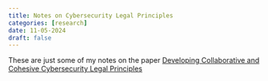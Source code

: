 ```yaml
---
title: Notes on Cybersecurity Legal Principles
categories: [research]
date: 11-05-2024
draft: false
---
```


These are just some of my notes on the paper [Developing Collaborative and Cohesive Cybersecurity Legal Principles](https://ccdcoe.org/uploads/2018/10/Art-15-Developing-Collaborative-and-Cohesive-Cybersecurity-Legal-Principles.pdf)